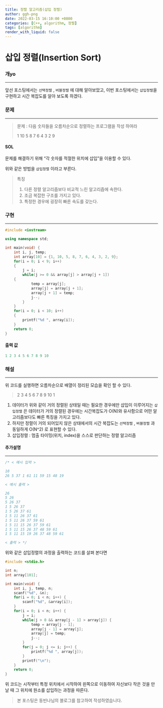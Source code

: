 ```yaml
---
title: 정렬 알고리즘(삽입 정렬)
author: ggh-png
date: 2022-03-15 16:10:00 +0800
categories: [C++, algorithm, 정렬]
tags: [algorithm]
render_with_liquid: false
---
```





# 삽입 정렬(Insertion Sort)

### 개yo

---

앞선 포스팅에서는  `선택정렬` , `버블정렬` 에 대해 알아보았고, 이번 포스팅에서는 `삽입정렬`을 구현하고 시간 복잡도를 알아 보도록 하겠다.

### 문제

---

> 문제 : 다음 숫자들을 오름차순으로 정렬하는 프로그램을 작성 하여라
> 
> 
> 1 10 5 8 7 6 4 3 2 9 
> 

#### SOL  

문제를 해결하기 위해  “각 숫자를 적절한 위치에 삽입”을 이용할 수 있다. 

위와 같은 방법을 `삽입정렬` 이라고 부른다.

> 특징
> 
> 1. 다른 정렬 알고리즘보다 비교적 느린 알고리즘에 속한다. 
> 2. 조금 복잡한 구조를 가지고 있다.
> 3. 특정한 경우에 굉장히 빠른 속도를 갖는다.  

### 구현

---

```cpp
#include <iostream>

using namespace std; 

int main(void) {
	int i, j, temp;
	int array[10] = {1, 10, 5, 8, 7, 6, 4, 3, 2, 9};
	for(i = 0; i < 9; i++) 
	{
		j = i;
		while(j >= 0 && array[j] > array[j + 1]) 
	{
			temp = array[j];
			array[j] = array[j + 1];
			array[j + 1] = temp;
			j--;
		}
	}
	for(i = 0; i < 10; i++) 
	{
		printf("%d ", array[i]);
	}
	return 0;
}
```

#### 출력 값

```cpp
1 2 3 4 5 6 7 8 9 10
```

### 해설

---

위 코드를 실행하면 오름차순으로 배열이 정리된 모습을 확인 할 수 있다. 

> 2 3 4 5 6 7 8 9 10 1
> 
1. 데이터가  위와 같이 거의 정렬된 상태일 때는 필요한 경우에만 삽입이 이루어지는 `삽입정렬` 은 데이터가 거의 정렬된 경우에는 시간복잡도가  O(N)와 유사함으로 어떤 알고리즘보다도 빠른 특징을 가지고 있다. 
2. 하지만 정렬이 거의 되어있지 않은 상태에서의 시간 복잡도는 `선택정렬` , `버블정렬` 과 동일하게 O(N^2) 로 표현할 수 있다. 
3. 삽입정렬 : 멈출 타이밍(위치, index)을 스스로 판단하는 정렬 알고리즘

  #### 추가설명 

---

```cpp
/* < 예시 입력 >

10
26 5 37 1 61 11 59 15 48 19

< 예시 출력 >

26 
5 26 
5 26 37 
1 5 26 37 
1 5 26 37 61 
1 5 11 26 37 61 
1 5 11 26 37 59 61 
1 5 11 15 26 37 59 61 
1 5 11 15 26 37 48 59 61 
1 5 11 15 19 26 37 48 59 61

< 출력 > */
```

위와 같은 삽입정렬의 과정을 출력하는 코드를 살펴 본다면 

```cpp
#include <stdio.h>

int n;
int array[101];

int main(void) {
	int i, j, temp, n;
	scanf("%d", &n);
	for(i = 0; i < n; i++) {
		scanf("%d", &array[i]);
	}
	for(i = 0; i < n; i++) {
		j = i;
		while(j > 0 && array[j - 1] > array[j]) {
			temp = array[j - 1];
			array[j - 1] = array[j];
			array[j] = temp;
			j--;
		}
		for(j = 0; j <= i; j++) {
			printf("%d ", array[j]);
		}
		printf("\n");
	}
	return 0;
}
```

위 코드는 시작부터 특정 위치에서 시작하여 왼쪽으로 이동하여 자신보다 작은 것을 만날 때 그 위치에 원소를 삽입하는 과정을 따른다. 

> 본 포스팅은 동빈나님의 블로그를 참고하여 작성하였습니다.
>